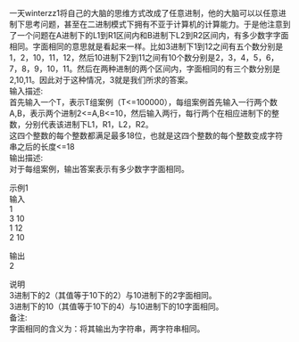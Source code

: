 一天winterzz1将自己的大脑的思维方式改成了任意进制，他的大脑可以以任意进制下思考问题，甚至在二进制模式下拥有不亚于计算机的计算能力。于是他注意到了一个问题在A进制下的L1到R1区间内和B进制下L2到R2区间内，有多少数字字面相同。字面相同的意思就是看起来一样。比如3进制下1到12之间有五个数分别是1，2，10，11，12，然后10进制下2到11之间有10个数分别是2，3，4，5，6，7，8，9，10，11。然后在两种进制的两个区间内，字面相同的有三个数分别是2,10,11。因此对于这种情况，3就是我们所求的答案。  
输入描述:  
首先输入一个T，表示T组案例（T<=100000），每组案例首先输入一行两个数A,B，表示两个进制2<=A,B<=10，然后输入两行，每行两个在相应进制下的整数，分别代表该进制下L1，R1，L2，R2。  
这四个整数的每个整数都满足最多18位，也就是这四个整数的每个整数变成字符串之后的长度<=18  
输出描述:  
对于每组案例，输出答案表示有多少数字字面相同。  

示例1  
输入  
1  
3 10  
1 12  
2 10  

输出  
2  

说明  
3进制下的2（其值等于10下的2）与10进制下的2字面相同。  
3进制下的10（其值等于10下的4）与10进制下的10字面相同。  
备注:  
字面相同的含义为：将其输出为字符串，两字符串相同。  
